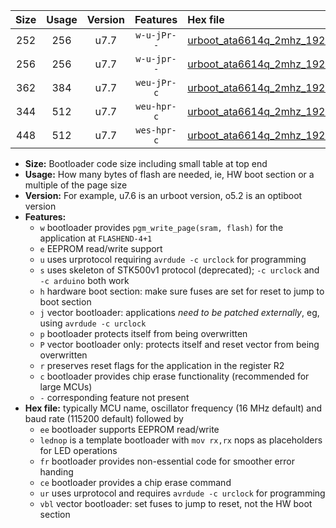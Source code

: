 |Size|Usage|Version|Features|Hex file|
|:-:|:-:|:-:|:-:|:--|
|252|256|u7.7|`w-u-jPr--`|[urboot_ata6614q_2mhz_19200bps_lednop_ur_vbl.hex](https://raw.githubusercontent.com/stefanrueger/urboot.hex/main/mcus/ata6614q/fcpu_2mhz/19200_bps/urboot_ata6614q_2mhz_19200bps_lednop_ur_vbl.hex)|
|256|256|u7.7|`w-u-jpr--`|[urboot_ata6614q_2mhz_19200bps_lednop_fr_ur_vbl.hex](https://raw.githubusercontent.com/stefanrueger/urboot.hex/main/mcus/ata6614q/fcpu_2mhz/19200_bps/urboot_ata6614q_2mhz_19200bps_lednop_fr_ur_vbl.hex)|
|362|384|u7.7|`weu-jPr-c`|[urboot_ata6614q_2mhz_19200bps_ee_lednop_fr_ce_ur_vbl.hex](https://raw.githubusercontent.com/stefanrueger/urboot.hex/main/mcus/ata6614q/fcpu_2mhz/19200_bps/urboot_ata6614q_2mhz_19200bps_ee_lednop_fr_ce_ur_vbl.hex)|
|344|512|u7.7|`weu-hpr-c`|[urboot_ata6614q_2mhz_19200bps_ee_lednop_fr_ce_ur.hex](https://raw.githubusercontent.com/stefanrueger/urboot.hex/main/mcus/ata6614q/fcpu_2mhz/19200_bps/urboot_ata6614q_2mhz_19200bps_ee_lednop_fr_ce_ur.hex)|
|448|512|u7.7|`wes-hpr-c`|[urboot_ata6614q_2mhz_19200bps_ee_lednop_fr_ce.hex](https://raw.githubusercontent.com/stefanrueger/urboot.hex/main/mcus/ata6614q/fcpu_2mhz/19200_bps/urboot_ata6614q_2mhz_19200bps_ee_lednop_fr_ce.hex)|

- **Size:** Bootloader code size including small table at top end
- **Usage:** How many bytes of flash are needed, ie, HW boot section or a multiple of the page size
- **Version:** For example, u7.6 is an urboot version, o5.2 is an optiboot version
- **Features:**
  + `w` bootloader provides `pgm_write_page(sram, flash)` for the application at `FLASHEND-4+1`
  + `e` EEPROM read/write support
  + `u` uses urprotocol requiring `avrdude -c urclock` for programming
  + `s` uses skeleton of STK500v1 protocol (deprecated); `-c urclock` and `-c arduino` both work
  + `h` hardware boot section: make sure fuses are set for reset to jump to boot section
  + `j` vector bootloader: applications *need to be patched externally*, eg, using `avrdude -c urclock`
  + `p` bootloader protects itself from being overwritten
  + `P` vector bootloader only: protects itself and reset vector from being overwritten
  + `r` preserves reset flags for the application in the register R2
  + `c` bootloader provides chip erase functionality (recommended for large MCUs)
  + `-` corresponding feature not present
- **Hex file:** typically MCU name, oscillator frequency (16 MHz default) and baud rate (115200 default) followed by
  + `ee` bootloader supports EEPROM read/write
  + `lednop` is a template bootloader with `mov rx,rx` nops as placeholders for LED operations
  + `fr` bootloader provides non-essential code for smoother error handing
  + `ce` bootloader provides a chip erase command
  + `ur` uses urprotocol and requires `avrdude -c urclock` for programming
  + `vbl` vector bootloader: set fuses to jump to reset, not the HW boot section
